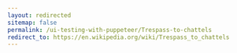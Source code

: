 ```yaml
---
layout: redirected
sitemap: false
permalink: /ui-testing-with-puppeteer/Trespass-to-chattels
redirect_to: https://en.wikipedia.org/wiki/Trespass_to_chattels
---
```


